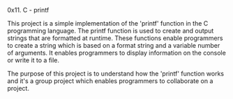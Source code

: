 0x11. C - printf

This project is a simple implementation of the 'printf' function in the C programming language. The printf function is used to create and output strings that are formatted at runtime. These functions enable programmers to create a string which is based on a format string and a variable number of arguments. It enables programmers to display information on the console or write it to a file.

The purpose of this project is to understand how the 'printf' function works and it's a group project which enables programmers to collaborate on a project.
